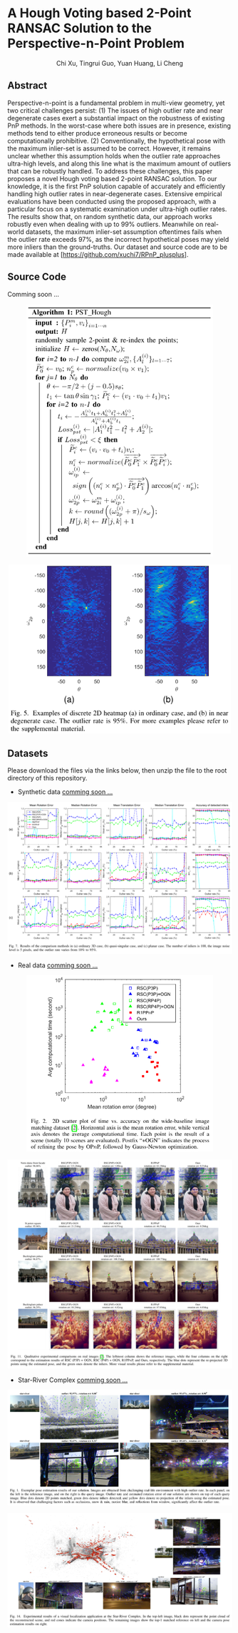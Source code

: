 # A Hough Voting based 2-Point RANSAC Solution to the Perspective-n-Point Problem

<p align="center">
Chi Xu, Tingrui Guo, Yuan Huang, Li Cheng
</p>

## Abstract

Perspective-n-point is a fundamental problem in multi-view geometry, yet two critical challenges persist: (1) The issues of high outlier rate and near degenerate cases exert a substantial impact on the robustness of existing PnP methods. In the worst-case where both issues are in presence, existing methods tend to either produce erroneous results or become computationally prohibitive. (2) Conventionally, the hypothetical pose with the maximum inlier-set is assumed to be correct. However, it remains unclear whether this assumption holds when the outlier rate approaches ultra-high levels, and along this line what is the maximum amount of outliers that can be robustly handled. To address these challenges, this paper proposes a novel Hough voting based 2-point RANSAC solution. To our knowledge, it is the first PnP solution capable of accurately and efficiently handling high outlier rates in near-degenerate cases. Extensive empirical evaluations have been conducted using the proposed approach, with a particular focus on a systematic examination under ultra-high outlier rates. The results show that, on random synthetic data, our approach works robustly even when dealing with up to 99% outliers. Meanwhile on real-world datasets, the maximum inlier-set assumption oftentimes fails when the outlier rate exceeds 97%, as the incorrect hypothetical poses may yield more inliers than the ground-truths. Our dataset and source code are to be made available at [https://github.com/xuchi7/RPnP_plusplus].

## Source Code

Comming soon ...

<p align="center">
<img src="./assets/image-20251003143213574.png" alt="" width="420">
</p>

<p align="center">
<img src="./assets/image-20251003143237435.png" alt="" width="500">
</p>

## Datasets

Please download the files via the links below, then unzip the file to the root directory of this repository.

- Synthetic data [comming soon ...]()

![image-20251003142701390](./assets/image-20251003142701390.png)

- Real data [comming soon ...]()

<p align="center">
<img src="./assets/image-20251003140009786.png" alt="" width="420">
</p>

![image-20251003135836131](./assets/image-20251003135836131.png)

- Star-River Complex [comming soon ...]()

![image-20251003142000054](./assets/image-20251003142000054.png)

![image-20251003135357584](./assets/image-20251003135357584.png)